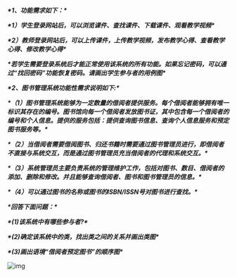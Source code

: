 ***\*1、功能需求如下：\****

***\*1）学生登录网站后，可以浏览课件、查找课件、下载课件、观看教学视频\****

***\*2）教师登录网站后，可以上传课件，上传教学视频，发布教学心得、查看教学心得、修改教学心得\****

 

***\*若学生需要登录系统后才能正常使用该系统的所有功能。如果忘记密码，可以通过“找回密码”功能恢复密码。请画出学生参与者的用例图\****

 

***\*2、图书管理系统功能性需求说明如下:\**** 

***\*（1）图书管理系统能够为一定数量的借阅者提供服务。每个借阅者能够拥有唯一标识其存在的编号。图书馆向每一个借阅者发放图书证，其中包含每一个借阅者的编号和个人信息。提供的服务包括：提供查询图书信息、查询个人信息服务和预定图书服务等。\**** 

***\*（2）当借阅者需要借阅图书、归还书籍时需要通过图书管理员进行，即借阅者不直接与系统交互，而是通过图书管理员充当借阅者的代理和系统交互。\****

***\*（3）系统管理员主要负责系统的管理维护工作，包括对图书、数目、借阅者的添加、删除和修改。并且能够查询借阅者、图书和图书管理员的信息。\**** 

***\*（4）可以通过图书的名称或图书的ISBN/ISSN号对图书进行查找。\****

***\*回答下面问题：\****

 ***\*(1)该系统中有哪些参与者?\****

 ***\*(2)确定该系统中的类，找出类之间的关系并画出类图\****

 ***\*(3)画出语境“借阅者预定图书”的顺序图\****

 

![img](file:///C:\Users\meiyo\AppData\Local\Temp\ksohtml7144\wps4.png)